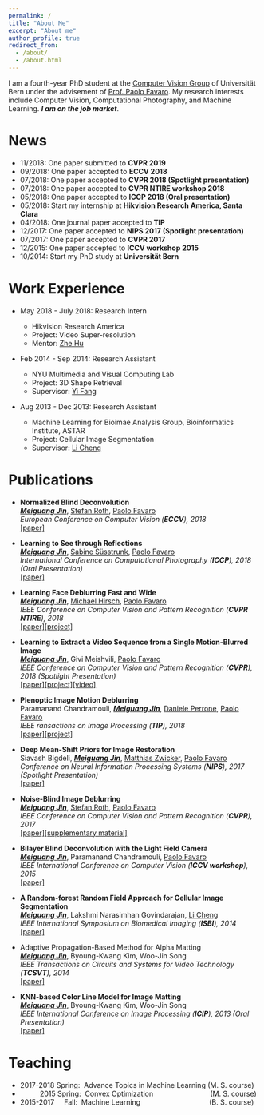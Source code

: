```yaml
---
permalink: /
title: "About Me"
excerpt: "About me"
author_profile: true
redirect_from: 
  - /about/
  - /about.html
---
```


I am a fourth-year PhD student at the [Computer Vision Group](http://www.cvg.unibe.ch/home/) of Universität Bern under the advisement of [Prof. Paolo Favaro](http://www.cvg.unibe.ch/people/favaro). My research interests include Computer Vision, Computational Photography, and Machine Learning. ***I am on the job market***.  

News
======
* 11/2018: One paper submitted to **CVPR 2019**
* 09/2018: One paper accepted to **ECCV 2018**
* 07/2018: One paper accepted to **CVPR 2018 (Spotlight presentation)**
* 07/2018: One paper accepted to **CVPR NTIRE workshop 2018**
* 05/2018: One paper accepted to **ICCP 2018 (Oral presentation)**
* 05/2018: Start my internship at **Hikvision Research America, Santa Clara**
* 04/2018: One journal paper accepted to **TIP**
* 12/2017: One paper accepted to **NIPS 2017 (Spotlight presentation)**
* 07/2017: One paper accepted to **CVPR 2017**
* 12/2015: One paper accepted to **ICCV workshop 2015**
* 10/2014: Start my PhD study at **Universität Bern** 

Work Experience
======
* May 2018 - July 2018: Research Intern
  * Hikvision Research America
  * Project: Video Super-resolution
  * Mentor: [Zhe Hu](https://eng.ucmerced.edu/people/zhu)

* Feb 2014 - Sep 2014: Research Assistant
  * NYU Multimedia and Visual Computing Lab
  * Project: 3D Shape Retrieval
  * Supervisor: [Yi Fang](https://nyuad.nyu.edu/en/academics/divisions/engineering/faculty/yi-fang.html)

* Aug 2013 - Dec 2013: Research Assistant
  * Machine Learning for Bioimae Analysis Group, Bioinformatics Institute, ASTAR
  * Project: Cellular Image Segmentation
  * Supervisor: [Li Cheng](https://web.bii.a-star.edu.sg/~chengli/)

Publications
======
* **Normalized Blind Deconvolution**  
[***Meiguang Jin***](https://meiguangjin.github.io/), [Stefan Roth](https://www.visinf.tu-darmstadt.de/team_members/sroth/sroth.en.jsp), [Paolo Favaro](http://www.cvg.unibe.ch/people/favaro)  
*European Conference on Computer Vision (**ECCV**), 2018*  
[[paper]](http://openaccess.thecvf.com/content_ECCV_2018/papers/Meiguang_Jin_Normalized_Blind_Deconvolution_ECCV_2018_paper.pdf)

* **Learning to See through Reflections**  
[***Meiguang Jin***](https://meiguangjin.github.io/), [Sabine Süsstrunk](https://ivrl.epfl.ch/people/people-susstrunk/), [Paolo Favaro](http://www.cvg.unibe.ch/people/favaro)  
*International Conference on Computational Photography (**ICCP**), 2018 (Oral Presentation)*  
[[paper]](https://ieeexplore.ieee.org/document/8368464?part=1)

* **Learning Face Deblurring Fast and Wide**  
[***Meiguang Jin***](https://meiguangjin.github.io/), [Michael Hirsch](https://ei.is.tuebingen.mpg.de/person/mhirsch), [Paolo Favaro](http://www.cvg.unibe.ch/people/favaro)  
*IEEE Conference on Computer Vision and Pattern Recognition (**CVPR NTIRE**), 2018*  
[[paper]](http://openaccess.thecvf.com/content_cvpr_2018_workshops/papers/w13/Jin_Learning_Face_Deblurring_CVPR_2018_paper.pdf)[[project]](http://www.cvg.unibe.ch/media/project/jin/faceDeblur.html)

* **Learning to Extract a Video Sequence from a Single Motion-Blurred Image**  
[***Meiguang Jin***](https://meiguangjin.github.io/), Givi Meishvili, [Paolo Favaro](http://www.cvg.unibe.ch/people/favaro)  
*IEEE Conference on Computer Vision and Pattern Recognition (**CVPR**), 2018 (Spotlight Presentation)*  
[[paper]](http://openaccess.thecvf.com/content_cvpr_2018/papers/Jin_Learning_to_Extract_CVPR_2018_paper.pdf)[[project]](https://github.com/MeiguangJin/Learning-to-Extract-a-Video-Sequence-from-a-Single-Motion-Blurred-Image)[[video]](http://www.cvg.unibe.ch/media/publications/video/video.zip)

* **Plenoptic Image Motion Deblurring**  
Paramanand Chandramouli, [***Meiguang Jin***](https://meiguangjin.github.io/),  [Daniele Perrone](https://danieleperrone.com/), [Paolo Favaro](http://www.cvg.unibe.ch/people/favaro)  
*IEEE ransactions on Image Processing (**TIP**), 2018*  
[[paper]](http://www.cvg.unibe.ch/media/publications/pdf/PlenopticDeblur.pdf)[[project]](http://www.cvg.unibe.ch/media/project/chandramouli/PlenopticDeblurring.html)

* **Deep Mean-Shift Priors for Image Restoration**  
Siavash Bigdeli, [***Meiguang Jin***](https://meiguangjin.github.io/), [Matthias Zwicker](https://www.cs.umd.edu/~zwicker/), [Paolo Favaro](http://www.cvg.unibe.ch/people/favaro)  
*Conference on Neural Information Processing Systems (**NIPS**), 2017 (Spotlight Presentation)*  
[[paper]](https://papers.nips.cc/paper/6678-deep-mean-shift-priors-for-image-restoration.pdf)

* **Noise-Blind Image Deblurring**  
[***Meiguang Jin***](https://meiguangjin.github.io/), [Stefan Roth](https://www.visinf.tu-darmstadt.de/team_members/sroth/sroth.en.jsp), [Paolo Favaro](http://www.cvg.unibe.ch/people/favaro)  
*IEEE Conference on Computer Vision and Pattern Recognition (**CVPR**), 2017*  
[[paper]](http://www.cvg.unibe.ch/media/publications/pdf/Jin_Paper1300_camera_ready_validated.pdf)[[supplementary material]](http://www.cvg.unibe.ch/media/publications/pdf/Jin_supplementary.pdf)

* **Bilayer Blind Deconvolution with the Light Field Camera**  
[***Meiguang Jin***](https://meiguangjin.github.io/), Paramanand Chandramouli, [Paolo Favaro](http://www.cvg.unibe.ch/people/favaro)  
*IEEE International Conference on Computer Vision (**ICCV workshop**), 2015*  
[[paper]](http://www.cvg.unibe.ch/media/publications/pdf/JinICCV2015.pdf)

* **A Random-forest Random Field Approach for Cellular Image Segmentation**  
[***Meiguang Jin***](https://meiguangjin.github.io/), Lakshmi Narasimhan Govindarajan, [Li Cheng](https://web.bii.a-star.edu.sg/~chengli/)  
*IEEE International Symposium on Biomedical Imaging (**ISBI**), 2014*  
[[paper]](https://ieeexplore.ieee.org/document/6868103)

* Adaptive Propagation-Based Method for Alpha Matting  
[***Meiguang Jin***](https://meiguangjin.github.io/), Byoung-Kwang Kim, Woo-Jin Song  
*IEEE Transactions on Circuits and Systems for Video Technology (**TCSVT**), 2014*  
[[paper]](https://ieeexplore.ieee.org/document/6727525)

* **KNN-based Color Line Model for Image Matting**  
[***Meiguang Jin***](https://meiguangjin.github.io/), Byoung-Kwang Kim, Woo-Jin Song  
*IEEE International Conference on Image Processing (**ICIP**), 2013 (Oral Presentation)*  
[[paper]](https://ieeexplore.ieee.org/document/6738511)

Teaching
======
* 2017-2018 Spring:&nbsp; Advance Topics in Machine Learning (M. S. course)
* &nbsp; &nbsp; &nbsp; &nbsp; &nbsp; 2015 Spring:&nbsp; Convex Optimization &nbsp; &nbsp; &nbsp; &nbsp; &nbsp; &nbsp; &nbsp; &nbsp; &nbsp; &nbsp; &nbsp; &nbsp; &nbsp; &nbsp; (M. S. course)
* 2015-2017 &nbsp; &nbsp; Fall:&nbsp; Machine Learning &nbsp; &nbsp; &nbsp; &nbsp; &nbsp; &nbsp; &nbsp; &nbsp; &nbsp; &nbsp; &nbsp; &nbsp; &nbsp; &nbsp; &nbsp; &nbsp; &nbsp; (B. S. course)
